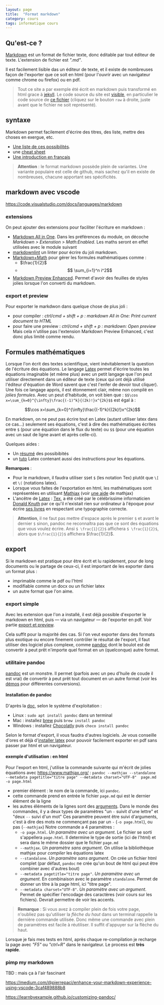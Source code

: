 ```yaml
---
layout: page
title:  "Format markdown"
category: cours
tags: informatique cours 
---
```



## Qu'est-ce ?

[Markdown](https://fr.wikipedia.org/wiki/Markdown) est un format de fichier texte, donc éditable par tout éditeur de texte. L'extension de fichier est *".md"*.

Il est facilement lisible das un éditeur de texte, et il existe de nombreuses façon de l'exporter que ce soit en html (pour l'ouvrir avec un navigateur comme chrome ou firefox) ou en pdf.

> Tout ce site a par exemple été écrit en markdown puis transformé en html grace à [jekyll](https://jekyllrb.com/). Le code source du site est [visible](https://github.com/FrancoisBrucker/cours_informatique), en particulier le code source de [ce fichier](https://github.com/FrancoisBrucker/[cours_informatique.md](https://github.com/FrancoisBrucker/cours_informatique/blob/master/docs/cours/tuto/format_markdown.md)) (cliquez sur le bouton `raw` à droite, juste avant que le fichier ne soit représenté).

## syntaxe

Markdown permet facilement d'écrire des titres, des liste, mettre des choses en exergue, etc.

* [Une liste de ces possibilités](https://guides.github.com/features/mastering-markdown/).
* une [cheat sheet](https://github.com/adam-p/markdown-here/wiki/Markdown-Cheatsheet)
* [Une introduction en français](https://docs.zettlr.com/fr/reference/markdown-basics/)

> **Attention** : le format markdown possède plein de variantes. Une variante populaire est celle de github, mais sachez qu'il en existe de nombreuses, chacune apportant ses spécificités.

## markdown avec vscode

<https://code.visualstudio.com/docs/languages/markdown>

### extensions

On peut ajouter des extensions pour faciliter l'écriture en markdown :

* [Markdown All in One](https://github.com/yzhang-gh/vscode-markdown). Dans les préférences du module, on décoche *Markdown > Extenstion > Math:Enabled*. Les maths seront en effet utilisées avec le module suivant
* [markdownlint](https://learnbyexample.github.io/customizing-pandoc/) un linter pour écrire du joli markdown.
* [Markdown+Math](https://github.com/goessner/mdmath) pour gérer les formules mathématiques comme :
  * $\frac{1}{2}$
  * $$ \sum_{i=1}^n i^2$$
* [Markdown Preview Enhanced](https://shd101wyy.github.io/markdown-preview-enhanced/#/). Permet d'avoir des feuilles de styles jolies lorsque l'on converti du markdown.

### export et preview

Pour exporter le markdwon dans quelque chose de plus joli :

* pour compiler : *ctrl/cmd + shift + p : markdown All in One: Print current document to HTML*
* pour faire une preview : *ctrl/cmd + shift + p : markdown: Open preview* Mais cela n'utilise pas l'extension Markdown Preview Enhanced, c'est donc plus limité comme rendu.

## Formules mathématiques

Lorsque l'on écrit des textes scientifique, vient inévitablement la question de l'écriture des équations. Le langage [Latex](https://fr.wikipedia.org/wiki/LaTeX) permet d'écrire toutes les équations imaginable (et même plus) avec un petit langage que l'on peut utiliser directement dans un éditeur de texte (ceux qui ont déjà utilisé l'éditeur d'équation de Word savent que c'est l'enfer de devoir tout cliquer). Une fois ce langage appris, il est étonnement clair, même non compilé en *jolies formules*. Avec un peut d'habitude, on voit bien que : `$$\cos x=\sum_{k=0}^{\infty}\frac{(-1)^k}{(2k)!}x^{2k}$$` est égal à :

$$\cos x=\sum_{k=0}^{\infty}\frac{(-1)^k}{(2k)!}x^{2k}$$

En markdown, on ne peut pas écrire tout en Latex (autant utiliser latex dans ce cas...) seulement ses équations, c'est à dire des mathématiques écrites entre `$` (pour une équation dans le flux du texte) ou `$$` (pour une équation avec un saut de ligne avant et après celle-ci).

Quelques aides :

* Un [résumé](http://tug.ctan.org/info/undergradmath/undergradmath.pdf) des possibibités
* un [tuto](https://www.science-emergence.com/Articles/Formules-math%C3%A9matiques-sous-LaTeX/) Latex contenant aussi des instructions pour les équations.

**Remarques** :

* Pour le markdown, il faudra  utiliser  `$$`et `$` (les notation Tex) plutôt que `\[` et  `\(` (notations latex).
* Lorsque vous faites de l'exportation en html, les mathématiques sont représentées en utilisant [Mathjax](https://www.mathjax.org/) (voir [une aide](ttps://math.meta.stackexchange.com/questions/5020/mathjax-basic-tutorial-and-quick-reference) de mathjax)
* L'ancêtre de [Latex](https://fr.wikipedia.org/wiki/LaTeX) : [Tex](https://fr.wikipedia.org/wiki/TeX), a été créé par le célébrissime informaticien [Donald Knuth](https://fr.wikipedia.org/wiki/Donald_Knuth) par ce qu'il n'existait rien sur ordinateur à l'époque pour écrire [ses livres](https://fr.wikipedia.org/wiki/The_Art_of_Computer_Programming) en respectant une typographie correcte.

>**Attention**, il ne faut pas mettre d'espace après le premier `$` et avant le dernier `$` sinon, pandoc ne reconnaîtra pas que ce sont des équations que vous voulez écrire. Ansi `$ \frac{1}{2}$` affichera `$ \frac{1}{2}$`, alors que `$\frac{1}{2}$` affichera $\frac{1}{2}$.

## export

Si le markdown est pratique pour être écrit et lu rapidement, pour de long documents ou le partage de ceux-ci, il est important de les exporter dans un format plus :

* imprimable comme le pdf ou l'html
* modifiable comme un docx ou un fichier latex
* un autre format que l'on aime.

### export simple

Avec les extension que l'on a installé, il est déjà possible d'exporter le markdown en html, puis — via un navigateur — de l'exporter en pdf. Voir partie [export et preview](#export-et-preview).

Cela suffit pour la majorité des cas. Si l'on veut exporter dans des formats plus exotique ou encore finement contrôler le résultat de l'export, il faut utiliser des logiciel plus complexe, comme [pandoc](https://pandoc.org/) dont le boulot est de convertir à peut prêt n'importe quel format en un (quelconque) autre  format.

### utilitaire pandoc

[pandoc](https://pandoc.org/) est un monstre. Il permet (parfois avec un peu d'huile de coude il est vrai) de convertir à peut prêt tout document en un autre format (voir les [démos](https://pandoc.org/demos.html) pour différentes conversions).

#### Installation de pandoc

D'après la [doc](https://pandoc.org/installing.html), selon le système d'exploitation :

* Linux : `sudo apt install pandoc` dans un terminal
* Mac : installez [brew](https://brew.sh/) puis `brew install pandoc`
* Windows : installez [Chocolatly](https://chocolatey.org/) puis `choco install pandoc`

Selon le format d'export, il vous faudra d'autres logiciels. Je vous conseille d'ores et déjà d'[installer latex](https://www.latex-project.org/get/) pour pouvoir facilement exporter en pdf sans passer par html et un navigateur.

#### exemple d'utilisation : en html

Pour l'export en html, j'utilise la commande suivante qui m'écrit de jolies équations avec <https://www.mathjax.org/> : `pandoc --mathjax --standalone --metadata pagetitle="titre page" --metadata charset="UTF-8"  page.md -o page.html`

* premier élément : le nom de la commande, ici `pandoc`.
* cette commande prend en entrée le fichier `page.md` qui est le dernier élément de la ligne
* les autres éléments de la lignes sont des [arguments](https://fr.wikipedia.org/wiki/Commandes_Unix#Le_passage_d'arguments_aux_commandes). Dans le monde des commandes, il y a deux types de paramètres "un `-` suivit d'une lettre" et "deux `--` suivi d'un mot" Ces paramètre peuvent être suivi d'arguments, c'est à dire des mots ne commençant pas par un `-` (`-o page.html`), ou pas (`--mathjax`) Notre commande a 4 paramètres :
  * `-o page.html`. *Un paramètre avec un argument*. Le fichier se sorti s'appellera `page.html`. Il determine le type de sortie (ici de l'html) et sera dans le même dossier que le fichier `page.md`
  * `--mathjax`. *Un paramètre sans argument*. On utilise la bibliothèque mathjax pour *compiler* les équations latex
  * `--standalone`. *Un paramètre sans argument*. On crée un fichier html complet (par défaut, `pandoc` ne crée qu'un bout de html qui peut être combiner avec d'autres bout)
  * `--metadata pagetitle="titre page"`. *Un paramètre avec un argument*. En combinaison avec le paramètre `standalone`. Permet de donner un titre à la page html, ici "titre page".
  * `--metadata charset="UTF-8"`. *Un paramètre avec un argument*. Permet de spécifier l'encodage des caractères (voir cours sur les fichiers). Devrait permettre de voir les accents.

>**Remarque** : Si vous avez à compiler plein de fois votre page, n'oubliez pas qu'utiliser la *flèche du haut* dans un terminal rappelle la dernière commande utilisée. Donc même une commande avec plein de paramètres est facile à réutiliser. Il suffit d'appuyer sur la flèche du haut.

Lorsque je fais mes tests en html, après chaque re-compilation je recharge la page avec *"F5"* ou *"ctrl+R"* dans le navigateur. Le process est **très rapide**.

### pimp my markdown

TBD : mais ça à l'air fascinant

<https://medium.com/@pierrepaci/enhance-your-markdown-experience-using-vscode-3caf489888b8>

<https://learnbyexample.github.io/customizing-pandoc/>
